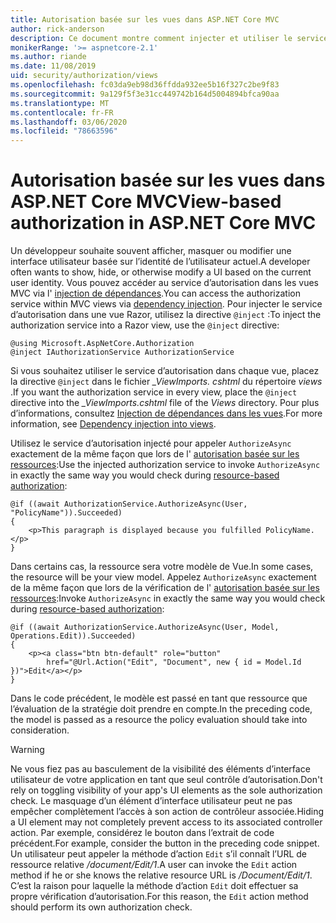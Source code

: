 ```yaml
---
title: Autorisation basée sur les vues dans ASP.NET Core MVC
author: rick-anderson
description: Ce document montre comment injecter et utiliser le service d’autorisation à l’intérieur d’une vue Razor ASP.NET Core.
monikerRange: '>= aspnetcore-2.1'
ms.author: riande
ms.date: 11/08/2019
uid: security/authorization/views
ms.openlocfilehash: fc03da9eb98d36ffdda932ee5b16f327c2be9f83
ms.sourcegitcommit: 9a129f5f3e31cc449742b164d5004894bfca90aa
ms.translationtype: MT
ms.contentlocale: fr-FR
ms.lasthandoff: 03/06/2020
ms.locfileid: "78663596"
---
```

# <a name="view-based-authorization-in-aspnet-core-mvc"></a><span data-ttu-id="1ef13-103">Autorisation basée sur les vues dans ASP.NET Core MVC</span><span class="sxs-lookup"><span data-stu-id="1ef13-103">View-based authorization in ASP.NET Core MVC</span></span>

<span data-ttu-id="1ef13-104">Un développeur souhaite souvent afficher, masquer ou modifier une interface utilisateur basée sur l’identité de l’utilisateur actuel.</span><span class="sxs-lookup"><span data-stu-id="1ef13-104">A developer often wants to show, hide, or otherwise modify a UI based on the current user identity.</span></span> <span data-ttu-id="1ef13-105">Vous pouvez accéder au service d’autorisation dans les vues MVC via l' [injection de dépendances](xref:fundamentals/dependency-injection).</span><span class="sxs-lookup"><span data-stu-id="1ef13-105">You can access the authorization service within MVC views via [dependency injection](xref:fundamentals/dependency-injection).</span></span> <span data-ttu-id="1ef13-106">Pour injecter le service d’autorisation dans une vue Razor, utilisez la directive `@inject` :</span><span class="sxs-lookup"><span data-stu-id="1ef13-106">To inject the authorization service into a Razor view, use the `@inject` directive:</span></span>

```cshtml
@using Microsoft.AspNetCore.Authorization
@inject IAuthorizationService AuthorizationService
```

<span data-ttu-id="1ef13-107">Si vous souhaitez utiliser le service d’autorisation dans chaque vue, placez la directive `@inject` dans le fichier *_ViewImports. cshtml* du répertoire *views* .</span><span class="sxs-lookup"><span data-stu-id="1ef13-107">If you want the authorization service in every view, place the `@inject` directive into the *_ViewImports.cshtml* file of the *Views* directory.</span></span> <span data-ttu-id="1ef13-108">Pour plus d’informations, consultez [Injection de dépendances dans les vues](xref:mvc/views/dependency-injection).</span><span class="sxs-lookup"><span data-stu-id="1ef13-108">For more information, see [Dependency injection into views](xref:mvc/views/dependency-injection).</span></span>

<span data-ttu-id="1ef13-109">Utilisez le service d’autorisation injecté pour appeler `AuthorizeAsync` exactement de la même façon que lors de l' [autorisation basée sur les ressources](xref:security/authorization/resourcebased#security-authorization-resource-based-imperative):</span><span class="sxs-lookup"><span data-stu-id="1ef13-109">Use the injected authorization service to invoke `AuthorizeAsync` in exactly the same way you would check during [resource-based authorization](xref:security/authorization/resourcebased#security-authorization-resource-based-imperative):</span></span>

```cshtml
@if ((await AuthorizationService.AuthorizeAsync(User, "PolicyName")).Succeeded)
{
    <p>This paragraph is displayed because you fulfilled PolicyName.</p>
}
```

<span data-ttu-id="1ef13-110">Dans certains cas, la ressource sera votre modèle de Vue.</span><span class="sxs-lookup"><span data-stu-id="1ef13-110">In some cases, the resource will be your view model.</span></span> <span data-ttu-id="1ef13-111">Appelez `AuthorizeAsync` exactement de la même façon que lors de la vérification de l' [autorisation basée sur les ressources](xref:security/authorization/resourcebased#security-authorization-resource-based-imperative):</span><span class="sxs-lookup"><span data-stu-id="1ef13-111">Invoke `AuthorizeAsync` in exactly the same way you would check during [resource-based authorization](xref:security/authorization/resourcebased#security-authorization-resource-based-imperative):</span></span>

```cshtml
@if ((await AuthorizationService.AuthorizeAsync(User, Model, Operations.Edit)).Succeeded)
{
    <p><a class="btn btn-default" role="button"
        href="@Url.Action("Edit", "Document", new { id = Model.Id })">Edit</a></p>
}
```

<span data-ttu-id="1ef13-112">Dans le code précédent, le modèle est passé en tant que ressource que l’évaluation de la stratégie doit prendre en compte.</span><span class="sxs-lookup"><span data-stu-id="1ef13-112">In the preceding code, the model is passed as a resource the policy evaluation should take into consideration.</span></span>

> [!WARNING]
> <span data-ttu-id="1ef13-113">Ne vous fiez pas au basculement de la visibilité des éléments d’interface utilisateur de votre application en tant que seul contrôle d’autorisation.</span><span class="sxs-lookup"><span data-stu-id="1ef13-113">Don't rely on toggling visibility of your app's UI elements as the sole authorization check.</span></span> <span data-ttu-id="1ef13-114">Le masquage d’un élément d’interface utilisateur peut ne pas empêcher complètement l’accès à son action de contrôleur associée.</span><span class="sxs-lookup"><span data-stu-id="1ef13-114">Hiding a UI element may not completely prevent access to its associated controller action.</span></span> <span data-ttu-id="1ef13-115">Par exemple, considérez le bouton dans l’extrait de code précédent.</span><span class="sxs-lookup"><span data-stu-id="1ef13-115">For example, consider the button in the preceding code snippet.</span></span> <span data-ttu-id="1ef13-116">Un utilisateur peut appeler la méthode d’action `Edit` s’il connaît l’URL de ressource relative */document/Edit/1*.</span><span class="sxs-lookup"><span data-stu-id="1ef13-116">A user can invoke the `Edit` action method if he or she knows the relative resource URL is */Document/Edit/1*.</span></span> <span data-ttu-id="1ef13-117">C’est la raison pour laquelle la méthode d’action `Edit` doit effectuer sa propre vérification d’autorisation.</span><span class="sxs-lookup"><span data-stu-id="1ef13-117">For this reason, the `Edit` action method should perform its own authorization check.</span></span>

